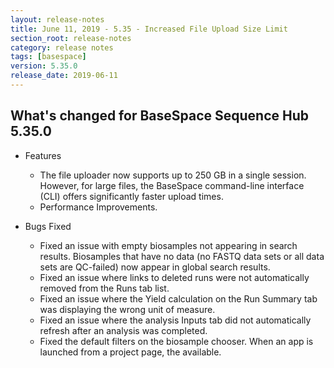 ```yaml
---
layout: release-notes
title: June 11, 2019 - 5.35 - Increased File Upload Size Limit
section_root: release-notes
category: release notes
tags: [basespace]
version: 5.35.0
release_date: 2019-06-11
---
```


## What's changed for BaseSpace Sequence Hub 5.35.0

- Features

  - The file uploader now supports up to 250 GB in a single session. However, for large files, the BaseSpace command-line interface (CLI) offers significantly faster upload times.  
  - Performance Improvements.


- Bugs Fixed

  - Fixed an issue with empty biosamples not appearing in search results. Biosamples that have no data (no FASTQ data sets or all data sets are QC-failed) now appear in global search results. 
  - Fixed an issue where links to deleted runs were not automatically removed from the Runs tab list. 
  - Fixed an issue where the Yield calculation on the Run Summary tab was displaying the wrong unit of measure. 
  - Fixed an issue where the analysis Inputs tab did not automatically refresh after an analysis was completed.  
  - Fixed the default filters on the biosample chooser. When an app is launched from a project page, the available.

